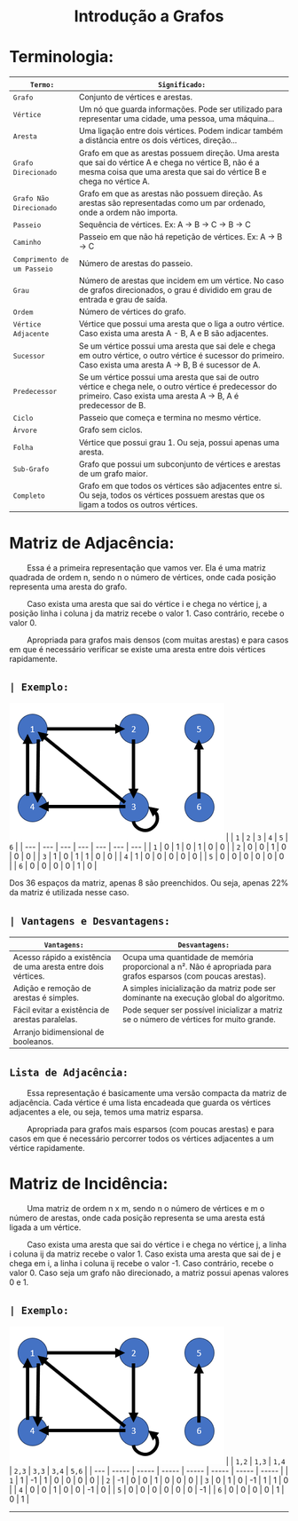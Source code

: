 <h1 align="center"> Introdução a Grafos <br>
</h1>

# Terminologia:
| `Termo:`                    | `Significado:`                                                                                                                                                               |
| --------------------------- | ---------------------------------------------------------------------------------------------------------------------------------------------------------------------------- |
| `Grafo`                     | Conjunto de vértices e arestas.                                                                                                                                              |
| `Vértice`                   | Um nó que guarda informações. Pode ser utilizado para representar uma cidade, uma pessoa, uma máquina...                                                                     |
| `Aresta`                    | Uma ligação entre dois vértices. Podem indicar também a distância entre os dois vértices, direção...                                                                         |
| `Grafo Direcionado`         | Grafo em que as arestas possuem direção. Uma aresta que sai do vértice A e chega no vértice B, não é a mesma coisa que uma aresta que sai do vértice B e chega no vértice A. |
| `Grafo Não Direcionado`     | Grafo em que as arestas não possuem direção. As arestas são representadas como um par ordenado, onde a ordem não importa.                                                    |
| `Passeio`                   | Sequência de vértices. Ex: A -> B -> C -> B -> C                                                                                                                             |
| `Caminho`                   | Passeio em que não há repetição de vértices. Ex: A -> B -> C                                                                                                                 |
| `Comprimento de um Passeio` | Número de arestas do passeio.                                                                                                                                                |
| `Grau`                      | Número de arestas que incidem em um vértice. No caso de grafos direcionados, o grau é dividido em grau de entrada e grau de saída.                                           |
| `Ordem`                     | Número de vértices do grafo.                                                                                                                                                 |
| `Vértice Adjacente`         | Vértice que possui uma aresta que o liga a outro vértice. Caso exista uma aresta A - B, A e B são adjacentes.                                                                |
| `Sucessor`                  | Se um vértice possui uma aresta que sai dele e chega em outro vértice, o outro vértice é sucessor do primeiro. Caso exista uma aresta A -> B, B é sucessor de A.             |
| `Predecessor`               | Se um vértice possui uma aresta que sai de outro vértice e chega nele, o outro vértice é predecessor do primeiro. Caso exista uma aresta A -> B, A é predecessor de B.       |
| `Ciclo`                     | Passeio que começa e termina no mesmo vértice.                                                                                                                               |
| `Árvore`                    | Grafo sem ciclos.                                                                                                                                                            |
| `Folha`                     | Vértice que possui grau 1. Ou seja, possui apenas uma aresta.                                                                                                                |
| `Sub-Grafo`                 | Grafo que possui um subconjunto de vértices e arestas de um grafo maior.                                                                                                     |
| `Completo`                  | Grafo em que todos os vértices são adjacentes entre si. Ou seja, todos os vértices possuem arestas que os ligam a todos os outros vértices.                                  |



# Matriz de Adjacência:
&emsp;&emsp; Essa é a primeira representação que vamos ver. Ela é uma matriz quadrada de ordem n, sendo n o número de vértices, onde cada posição representa uma aresta do grafo.

&emsp;&emsp; Caso exista uma aresta que sai do vértice i e chega no vértice j, a posição linha i coluna j da matriz recebe o valor 1. Caso contrário, recebe o valor 0.

&emsp;&emsp; Apropriada para grafos mais densos (com muitas arestas) e para casos em que é necessário verificar se existe uma aresta entre dois vértices rapidamente.

## `| Exemplo:`
![Alt text](image.png)
|     | `1` | `2` | `3` | `4` | `5` | `6` |
| --- | --- | --- | --- | --- | --- | --- |
| `1` | 0   | 1   | 0   | 1   | 0   | 0   |
| `2` | 0   | 0   | 1   | 0   | 0   | 0   |
| `3` | 1   | 0   | 1   | 1   | 0   | 0   |
| `4` | 1   | 0   | 0   | 0   | 0   | 0   |
| `5` | 0   | 0   | 0   | 0   | 0   | 0   |
| `6` | 0   | 0   | 0   | 0   | 1   | 0   |

Dos 36 espaços da matriz, apenas 8 são preenchidos. Ou seja, apenas 22% da matriz é utilizada nesse caso.

## `| Vantagens e Desvantagens:`
| `Vantagens:`                                                  | `Desvantagens:`                                                                                                |
| ------------------------------------------------------------- | -------------------------------------------------------------------------------------------------------------- |
| Acesso rápido a existência de uma aresta entre dois vértices. | Ocupa uma quantidade de memória proporcional a n². Não é apropriada para grafos esparsos (com poucas arestas). |
| Adição e remoção de arestas é simples.                        | A simples inicialização da matriz pode ser dominante na execução global do algoritmo.                          |
| Fácil evitar a existência de arestas paralelas.               | Pode sequer ser possível inicializar a matriz se o número de vértices for muito grande.                        |
| Arranjo bidimensional de booleanos.                           |                                                                                                                |


## `Lista de Adjacência:`
&emsp;&emsp; Essa representação é basicamente uma versão compacta da matriz de adjacência. Cada vértice é uma lista encadeada que guarda os vértices adjacentes a ele, ou seja, temos uma matriz esparsa.

&emsp;&emsp; Apropriada para grafos mais esparsos (com poucas arestas) e para casos em que é necessário percorrer todos os vértices adjacentes a um vértice rapidamente.



# Matriz de Incidência:
&emsp;&emsp; Uma matriz de ordem n x m, sendo n o número de vértices e m o número de arestas, onde cada posição representa se uma aresta está ligada a um vértice.

&emsp;&emsp; Caso exista uma aresta que sai do vértice i e chega no vértice j, a linha i coluna ij da matriz recebe o valor 1. Caso exista uma aresta que sai de j e chega em i, a linha i coluna ij recebe o valor -1. Caso contrário, recebe o valor 0. Caso seja um grafo não direcionado, a matriz possui apenas valores 0 e 1.


## `| Exemplo:`
![Alt text](image.png)
|     | `1,2` | `1,3` | `1,4` | `2,3` | `3,3` | `3,4` | `5,6` |
| --- | ----- | ----- | ----- | ----- | ----- | ----- | ----- |
| `1` | 1     | -1    | 1     | 0     | 0     | 0     | 0     |
| `2` | -1    | 0     | 0     | 1     | 0     | 0     | 0     |
| `3` | 0     | 1     | 0     | -1    | 1     | 1     | 0     |
| `4` | 0     | 0     | 1     | 0     | 0     | -1    | 0     |
| `5` | 0     | 0     | 0     | 0     | 0     | 0     | -1    |
| `6` | 0     | 0     | 0     | 0     | 1     | 0     | 1     |

---
